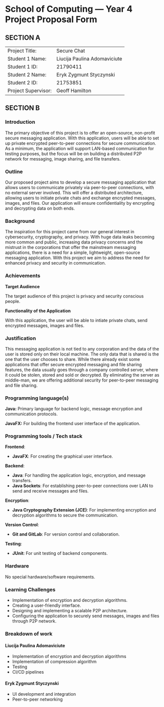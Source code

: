 # School of Computing &mdash; Year 4 Project Proposal Form

## SECTION A

|                     |                              |
|---------------------|------------------------------|
|Project Title:       | Secure Chat                  |
|Student 1 Name:      | Liucija Paulina Adomaviciute |
|Student 1 ID:        | 21790411                     |
|Student 2 Name:      | Eryk Zygmunt Styczynski      |
|Student 2 ID:        | 21753851                     |
|Project Supervisor:  | Geoff Hamilton            |


## SECTION B


### Introduction

The primary objective of this project is to offer an open-source, non-profit secure messaging application. With this application, users will be able to set up private encrypted peer-to-peer connections for secure communication. As a minimum, the application will support LAN-based communication for testing purposes, but the focus will be on building a distributed P2P network for messaging, image sharing, and file transfers.

### Outline

Our proposed project aims to develop a secure messaging application that allows users to communicate privately via peer-to-peer connections, with no external server involved. This will offer a distributed architecture, allowing users to initiate private chats and exchange encrypted messages, images, and files. Our application will ensure confidentiality by encrypting and decrypting data on both ends.

### Background

The inspiration for this project came from our general interest in cybersecurity, cryptography, and privacy. With huge data leaks becoming more common and public, increasing data privacy concerns and the mistrust in the corporations that offer the mainstream messaging applications, there is a need for a simple, lightweight, open-source messaging application. With this project we aim to address the need for enhanced privacy and security in communication.

### Achievements

**Target Audience**

The target audience of this project is privacy and security conscious people.

**Functionality of the Application**

With this application, the user will be able to intiate private chats, send encrypted messages, images and files.

### Justification

This messaging application is not tied to any corporation and the data of the user is stored only on their local machine. The only data that is shared is the one that the user chooses to share. While there already exist some applications that offer secure encrypted messaging and file sharing features, the data usually goes through a company controlled server, where it could be stolen, stored and sold or decrypted. By eliminating the server as middle-man, we are offering additional security for peer-to-peer messaging and file sharing.

### Programming language(s)

**Java:** Primary language for backend logic, message encryption and communication protocols.

**JavaFX:** For building the frontend user interface of the application.

### Programming tools / Tech stack

**Frontend**:

-   **JavaFX**: For creating the graphical user interface.

**Backend**:

-   **Java**: For handling the application logic, encryption, and message transfers.
-   **Java Sockets**: For establishing peer-to-peer connections over LAN to send and receive messages and files.

**Encryption**:

-   **Java Cryptography Extension (JCE)**: For implementing encryption and decryption algorithms to secure the communication.

**Version Control**:

-   **Git and GitLab**: For version control and collaboration.

**Testing**:

-   **JUnit**: For unit testing of backend components.

### Hardware

No special hardware/software requirements.

### Learning Challenges

* Implementation of encryption and decryption algorithms.
* Creating a user-friendly interface.
* Designing and implementing a scalable P2P architecture.
* Configuring the application to securely send messages, images and files through P2P network.

### Breakdown of work

#### Liucija Paulina Adomaviciute

* Implementation of encryption and decryption algorithms
* Implementation of compression algorithm
* Testing
* CI/CD pipelines

#### Eryk Zygmunt Styczynski

* UI development and integration
* Peer-to-peer networking
